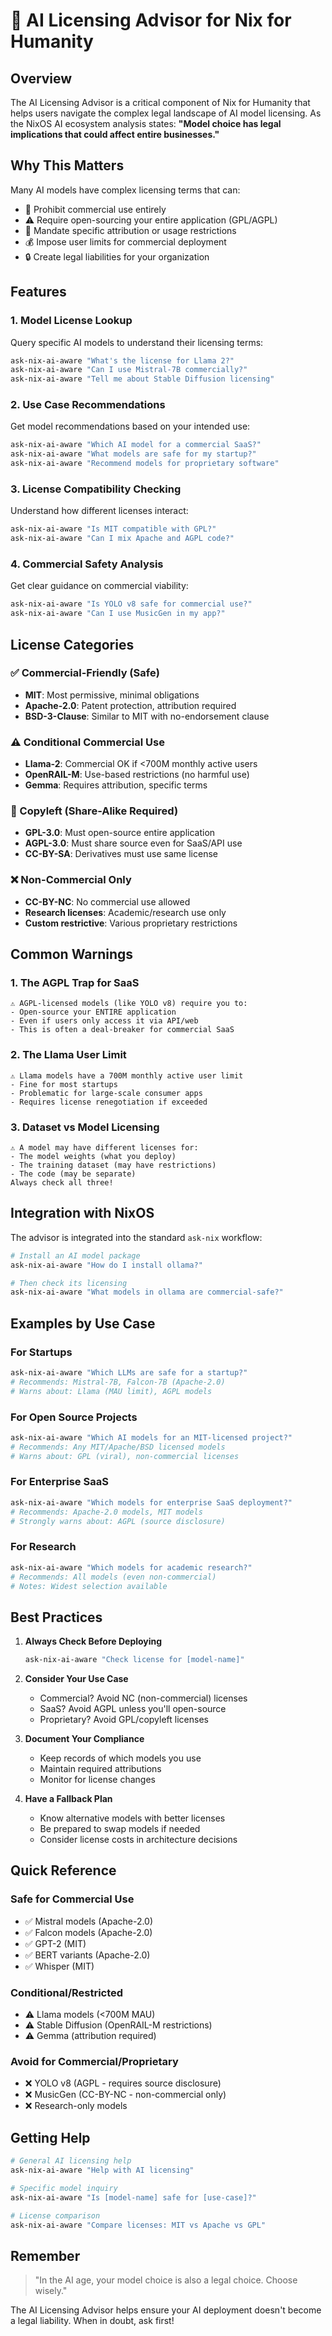 # 🤖 AI Licensing Advisor for Nix for Humanity

## Overview

The AI Licensing Advisor is a critical component of Nix for Humanity that helps users navigate the complex legal landscape of AI model licensing. As the NixOS AI ecosystem analysis states: **"Model choice has legal implications that could affect entire businesses."**

## Why This Matters

Many AI models have complex licensing terms that can:
- 🚫 Prohibit commercial use entirely
- ⚠️ Require open-sourcing your entire application (GPL/AGPL)
- 📝 Mandate specific attribution or usage restrictions
- 💰 Impose user limits for commercial deployment
- 🔒 Create legal liabilities for your organization

## Features

### 1. Model License Lookup
Query specific AI models to understand their licensing terms:
```bash
ask-nix-ai-aware "What's the license for Llama 2?"
ask-nix-ai-aware "Can I use Mistral-7B commercially?"
ask-nix-ai-aware "Tell me about Stable Diffusion licensing"
```

### 2. Use Case Recommendations
Get model recommendations based on your intended use:
```bash
ask-nix-ai-aware "Which AI model for a commercial SaaS?"
ask-nix-ai-aware "What models are safe for my startup?"
ask-nix-ai-aware "Recommend models for proprietary software"
```

### 3. License Compatibility Checking
Understand how different licenses interact:
```bash
ask-nix-ai-aware "Is MIT compatible with GPL?"
ask-nix-ai-aware "Can I mix Apache and AGPL code?"
```

### 4. Commercial Safety Analysis
Get clear guidance on commercial viability:
```bash
ask-nix-ai-aware "Is YOLO v8 safe for commercial use?"
ask-nix-ai-aware "Can I use MusicGen in my app?"
```

## License Categories

### ✅ Commercial-Friendly (Safe)
- **MIT**: Most permissive, minimal obligations
- **Apache-2.0**: Patent protection, attribution required
- **BSD-3-Clause**: Similar to MIT with no-endorsement clause

### ⚠️ Conditional Commercial Use
- **Llama-2**: Commercial OK if <700M monthly active users
- **OpenRAIL-M**: Use-based restrictions (no harmful use)
- **Gemma**: Requires attribution, specific terms

### 🔄 Copyleft (Share-Alike Required)
- **GPL-3.0**: Must open-source entire application
- **AGPL-3.0**: Must share source even for SaaS/API use
- **CC-BY-SA**: Derivatives must use same license

### ❌ Non-Commercial Only
- **CC-BY-NC**: No commercial use allowed
- **Research licenses**: Academic/research use only
- **Custom restrictive**: Various proprietary restrictions

## Common Warnings

### 1. The AGPL Trap for SaaS
```
⚠️ AGPL-licensed models (like YOLO v8) require you to:
- Open-source your ENTIRE application
- Even if users only access it via API/web
- This is often a deal-breaker for commercial SaaS
```

### 2. The Llama User Limit
```
⚠️ Llama models have a 700M monthly active user limit
- Fine for most startups
- Problematic for large-scale consumer apps
- Requires license renegotiation if exceeded
```

### 3. Dataset vs Model Licensing
```
⚠️ A model may have different licenses for:
- The model weights (what you deploy)
- The training dataset (may have restrictions)
- The code (may be separate)
Always check all three!
```

## Integration with NixOS

The advisor is integrated into the standard `ask-nix` workflow:

```bash
# Install an AI model package
ask-nix-ai-aware "How do I install ollama?"

# Then check its licensing
ask-nix-ai-aware "What models in ollama are commercial-safe?"
```

## Examples by Use Case

### For Startups
```bash
ask-nix-ai-aware "Which LLMs are safe for a startup?"
# Recommends: Mistral-7B, Falcon-7B (Apache-2.0)
# Warns about: Llama (MAU limit), AGPL models
```

### For Open Source Projects
```bash
ask-nix-ai-aware "Which AI models for an MIT-licensed project?"
# Recommends: Any MIT/Apache/BSD licensed models
# Warns about: GPL (viral), non-commercial licenses
```

### For Enterprise SaaS
```bash
ask-nix-ai-aware "Which models for enterprise SaaS deployment?"
# Recommends: Apache-2.0 models, MIT models
# Strongly warns about: AGPL (source disclosure)
```

### For Research
```bash
ask-nix-ai-aware "Which models for academic research?"
# Recommends: All models (even non-commercial)
# Notes: Widest selection available
```

## Best Practices

1. **Always Check Before Deploying**
   ```bash
   ask-nix-ai-aware "Check license for [model-name]"
   ```

2. **Consider Your Use Case**
   - Commercial? Avoid NC (non-commercial) licenses
   - SaaS? Avoid AGPL unless you'll open-source
   - Proprietary? Avoid GPL/copyleft licenses

3. **Document Your Compliance**
   - Keep records of which models you use
   - Maintain required attributions
   - Monitor for license changes

4. **Have a Fallback Plan**
   - Know alternative models with better licenses
   - Be prepared to swap models if needed
   - Consider license costs in architecture decisions

## Quick Reference

### Safe for Commercial Use
- ✅ Mistral models (Apache-2.0)
- ✅ Falcon models (Apache-2.0)  
- ✅ GPT-2 (MIT)
- ✅ BERT variants (Apache-2.0)
- ✅ Whisper (MIT)

### Conditional/Restricted
- ⚠️ Llama models (<700M MAU)
- ⚠️ Stable Diffusion (OpenRAIL-M restrictions)
- ⚠️ Gemma (attribution required)

### Avoid for Commercial/Proprietary
- ❌ YOLO v8 (AGPL - requires source disclosure)
- ❌ MusicGen (CC-BY-NC - non-commercial only)
- ❌ Research-only models

## Getting Help

```bash
# General AI licensing help
ask-nix-ai-aware "Help with AI licensing"

# Specific model inquiry
ask-nix-ai-aware "Is [model-name] safe for [use-case]?"

# License comparison
ask-nix-ai-aware "Compare licenses: MIT vs Apache vs GPL"
```

## Remember

> "In the AI age, your model choice is also a legal choice. Choose wisely."

The AI Licensing Advisor helps ensure your AI deployment doesn't become a legal liability. When in doubt, ask first!